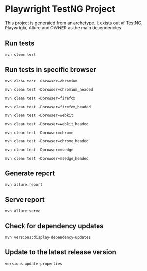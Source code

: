 # Playwright TestNG Project

This project is generated from an archetype. It exists out of TestNG, Playwright, Allure and OWNER as the main dependencies.


## Run tests

`mvn clean test`

## Run tests in specific browser

`mvn clean test -Dbrowser=chromium`

`mvn clean test -Dbrowser=chromium_headed`

`mvn clean test -Dbrowser=firefox`

`mvn clean test -Dbrowser=firefox_headed`

`mvn clean test -Dbrowser=webkit`

`mvn clean test -Dbrowser=webkit_headed`

`mvn clean test -Dbrowser=chrome`

`mvn clean test -Dbrowser=chrome_headed`

`mvn clean test -Dbrowser=msedge`

`mvn clean test -Dbrowser=msedge_headed`

## Generate report

`mvn allure:report`

## Serve report

`mvn allure:serve`

## Check for dependency updates

`mvn versions:display-dependency-updates`

## Update to the latest release version

`versions:update-properties`